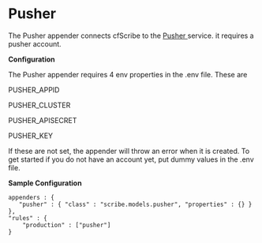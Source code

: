 # Pusher

The Pusher appender connects cfScribe to the [Pusher ](https://pusher.com/)service. it requires a pusher account.&#x20;



**Configuration**

The Pusher appender requires 4 env properties in the .env file. These are

&#x20;PUSHER\_APPID

PUSHER\_CLUSTER

PUSHER\_APISECRET

PUSHER\_KEY

If these are not set, the appender will throw an error when it is created. To get started if you do not have an account yet, put dummy values in the .env file.&#x20;

**Sample Configuration**

```
appenders : {
   "pusher" : { "class" : "scribe.models.pusher", "properties" : {} }
},
"rules" : {
    "production" : ["pusher"]
}
```
